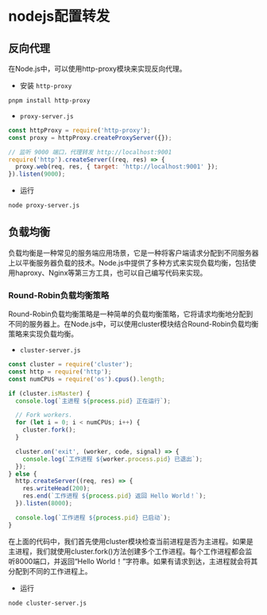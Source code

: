 # nodejs配置转发

## 反向代理

在Node.js中，可以使用http-proxy模块来实现反向代理。

- 安装 `http-proxy`

```sh
pnpm install http-proxy
```

- `proxy-server.js`

```js
const httpProxy = require('http-proxy');
const proxy = httpProxy.createProxyServer({});

// 监听 9000 端口，代理转发 http://localhost:9001
require('http').createServer((req, res) => {
  proxy.web(req, res, { target: 'http://localhost:9001' });
}).listen(9000);
```

- 运行

```sh
node proxy-server.js
```

## 负载均衡

负载均衡是一种常见的服务端应用场景，它是一种将客户端请求分配到不同服务器上以平衡服务器负载的技术。Node.js中提供了多种方式来实现负载均衡，包括使用haproxy、Nginx等第三方工具，也可以自己编写代码来实现。

### Round-Robin负载均衡策略

Round-Robin负载均衡策略是一种简单的负载均衡策略，它将请求均衡地分配到不同的服务器上。在Node.js中，可以使用cluster模块结合Round-Robin负载均衡策略来实现负载均衡。

- `cluster-server.js`

```js
const cluster = require('cluster');
const http = require('http');
const numCPUs = require('os').cpus().length;

if (cluster.isMaster) {
  console.log(`主进程 ${process.pid} 正在运行`);

  // Fork workers.
  for (let i = 0; i < numCPUs; i++) {
    cluster.fork();
  }

  cluster.on('exit', (worker, code, signal) => {
    console.log(`工作进程 ${worker.process.pid} 已退出`);
  });
} else {
  http.createServer((req, res) => {
    res.writeHead(200);
    res.end(`工作进程 ${process.pid} 返回 Hello World！`);
  }).listen(8000);

  console.log(`工作进程 ${process.pid} 已启动`);
}
```

在上面的代码中，我们首先使用cluster模块检查当前进程是否为主进程。如果是主进程，我们就使用cluster.fork()方法创建多个工作进程。每个工作进程都会监听8000端口，并返回“Hello World！”字符串。如果有请求到达，主进程就会将其分配到不同的工作进程上。

- 运行

```sh
node cluster-server.js
```